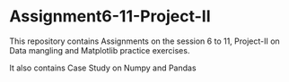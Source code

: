 # Assignment6-11-Project-II

This repository contains Assignments on the session 6 to 11, Project-II on Data mangling and Matplotlib practice exercises.

It also contains Case Study on Numpy and Pandas
